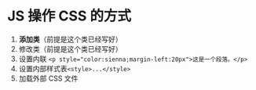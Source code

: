 # JS 操作 CSS 的方式

1. **添加类**（前提是这个类已经写好）
2. 修改类（前提是这个类已经写好）
3. 设置内联 `<p style="color:sienna;margin-left:20px">这是一个段落。</p>`
4. 设置内部样式表`<style>...</style>`
5. 加载外部 CSS 文件

